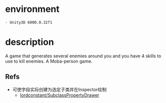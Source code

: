 # environment

	- Unity3D 6000.0.32f1

# description
A game that generates several enemies around you and you have 4 skills to use to kill enemies. A Moba-person game.

## Refs

- 可使字段实际创建为选定子类并在Inspector绘制
	- [lordconstant/SubclassPropertyDrawer](https://github.com/lordconstant/SubclassPropertyDrawer)
